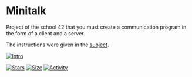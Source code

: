 # Minitalk

Project of the school 42 that you must create a communication program in the form of a client and a server.

The instructions were given in the [subject](https://github.com/bshintak/Minitalk/blob/master/subject_minitalk.pdf).

 [![Intro](https://img.shields.io/badge/Cursus-Minitalk-success?style=for-the-badge&logo=42)](https://github.com/bshintak/Minitalk)
 
 [![Stars](https://img.shields.io/github/stars/bshintak/Minitalk?color=ffff00&label=Stars&logo=Stars&style=?style=flat)](https://github.com/bshintak/Minitalk)
 [![Size](https://img.shields.io/github/repo-size/bshintak/Minitalk?color=blue&label=Size&logo=Size&style=?style=flat)](https://github.com/bshintak/Minitalk)
 [![Activity](https://img.shields.io/github/last-commit/bshintak/Minitalk?color=red&label=Last%20Commit&style=flat)](https://github.com/bshintak/Minitalk)
